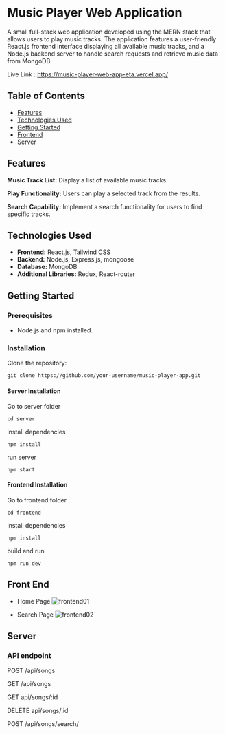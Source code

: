 # Music Player Web Application

A small full-stack web application developed using the MERN stack that allows users to play music tracks. The application features a user-friendly React.js frontend interface displaying all available music tracks, and a Node.js backend server to handle search requests and retrieve music data from MongoDB.

Live Link : https://music-player-web-app-eta.vercel.app/

## Table of Contents
- [Features](#features)
- [Technologies Used](#technologies-used)
- [Getting Started](#getting-started)
- [Frontend](#frontend)
- [Server](#server)


## Features

**Music Track List:** Display a list of available music tracks.

**Play Functionality:** Users can play a selected track from the results.

**Search Capability:** Implement a search functionality for users to find specific tracks.

## Technologies Used

- **Frontend:** React.js, Tailwind CSS
- **Backend:** Node.js, Express.js, mongoose
- **Database:** MongoDB
- **Additional Libraries:** Redux, React-router

## Getting Started

### Prerequisites

- Node.js and npm installed.

### Installation

Clone the repository:

   ```
   git clone https://github.com/your-username/music-player-app.git
   ```
#### Server Installation

Go to server folder
   ```
   cd server
   ```

install dependencies
```
npm install
```

run server
```
npm start
```

#### Frontend Installation

Go to frontend folder
   ```
   cd frontend
   ```

install dependencies
```
npm install
```

build and run
```
npm run dev
```

## Front End

- Home Page
![frontend01](https://github.com/tawsifmahmud05/MERN-Music-Player/assets/85132422/7c91e353-d729-473a-a5cc-2440ab4a7322)

- Search Page
![frontend02](https://github.com/tawsifmahmud05/MERN-Music-Player/assets/85132422/5ef92c2d-9c84-462d-a30b-e44ddefc8ed0)

## Server
### **API endpoint**
  
  POST /api/songs
  
  GET /api/songs
  
  GET api/songs/:id
  
  DELETE api/songs/:id
  
  POST /api/songs/search/

